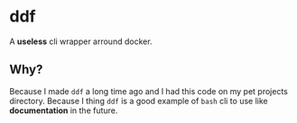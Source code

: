 # ddf
A **useless** cli wrapper arround docker.

## Why?
Because I made `ddf` a long time ago and I had this code on my pet projects directory.
Because I thing `ddf` is a good example of `bash` cli to use like **documentation** in the future. 

